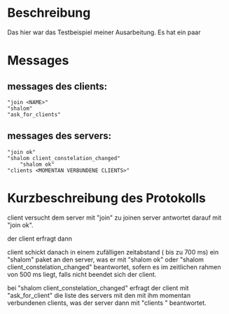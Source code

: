 # Beschreibung

Das hier war das Testbeispiel meiner Ausarbeitung.
Es hat ein paar 

# Messages

## messages des clients:
	"join <NAME>"
	"shalom"
	"ask_for_clients"
	


## messages des servers:
	"join ok"
	"shalom client_constelation_changed"
        "shalom ok"
	"clients <MOMENTAN VERBUNDENE CLIENTS>"



# Kurzbeschreibung des Protokolls

client versucht dem server mit "join" zu joinen
server antwortet darauf mit "join ok". 

der client erfragt dann 

client schickt danach in einem zufälligen zeitabstand ( bis zu 700 ms)
ein "shalom" paket an den server, was er mit "shalom ok" oder 
"shalom client_constelation_changed" beantwortet,
sofern es im zeitlichen rahmen von 500 ms liegt,
falls nicht beendet sich der client.

bei "shalom client_constelation_changed"
erfragt der client mit "ask_for_client" die liste des servers mit 
den mit ihm momentan verbundenen clients, was der server dann mit
"clients <MOMENTAN VERBUNDENE CLIENTS>" beantwortet.


	
